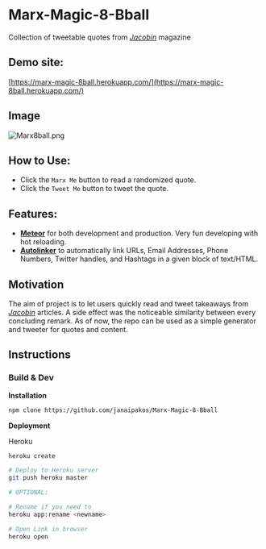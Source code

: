 # Marx-Magic-8-Bball
Collection of tweetable quotes from [*Jacobin*](https://www.jacobinmag.com/) magazine

## Demo site:

[https://marx-magic-8ball.herokuapp.com/](https://marx-magic-8ball.herokuapp.com/)

## Image
![Marx8ball.png][1]


## How to Use:
- Click the `Marx Me` button to read a randomized quote.
- Click the `Tweet Me` button to tweet the quote.

## Features:

- [**Meteor**](https://github.com/meteor/meteor) for both development and production. Very fun developing with hot reloading.
- [**Autolinker**](https://github.com/gregjacobs/Autolinker.js) to automatically link URLs, Email Addresses, Phone Numbers, Twitter handles, and Hashtags in a given block of text/HTML.

## Motivation

The aim of project is to let users quickly read and tweet takeaways from [*Jacobin*](https://www.jacobinmag.com/) articles. A side effect was the noticeable similarity between every concluding remark. As of now, the repo can be used as a simple generator and tweeter for quotes and content.

## Instructions
### Build & Dev

**Installation**
```bash
npm clone https://github.com/janaipakos/Marx-Magic-8-Bball
```

**Deployment**

Heroku
```bash
heroku create

# Deploy to Heroku server
git push heroku master

# OPTIONAL:

# Rename if you need to
heroku app:rename <newname>

# Open Link in browser
heroku open

```
[1]: https://raw.github.com/janaipakos/Marx-Magic-8-Bball/master/Marx8ball.png
